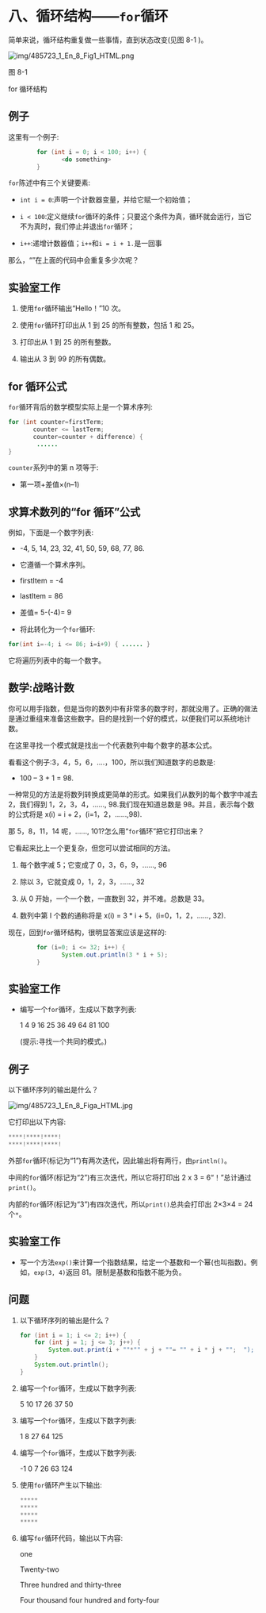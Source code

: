 # 八、循环结构——`for`循环

简单来说，循环结构重复做一些事情，直到状态改变(见图 8-1 )。

![img/485723_1_En_8_Fig1_HTML.png](img/485723_1_En_8_Fig1_HTML.png)

图 8-1

for 循环结构

## 例子

这里有一个例子:

```java
        for (int i = 0; i < 100; i++) {
               <do something>
        }

```

`for`陈述中有三个关键要素:

*   `int i = 0`:声明一个计数器变量，并给它赋一个初始值；

*   `i < 100`:定义继续`for`循环的条件；只要这个条件为真，循环就会运行，当它不为真时，我们停止并退出`for`循环；

*   `i++`:递增计数器值；`i++`和`i = i + 1.`是一回事

那么，“<do something="">”在上面的代码中会重复多少次呢？</do>

## 实验室工作

1.  使用`for`循环输出“Hello！”10 次。

2.  使用`for`循环打印出从 1 到 25 的所有整数，包括 1 和 25。

3.  打印出从 1 到 25 的所有整数。

4.  输出从 3 到 99 的所有偶数。

## for 循环公式

`for`循环背后的数学模型实际上是一个算术序列:

```java
for (int counter=firstTerm;
       counter <= lastTerm;
       counter=counter + difference) {
        ......
}

```

`counter`系列中的第 n 项等于:

*   第一项+差值×(n–1)

## 求算术数列的“for 循环”公式

例如，下面是一个数字列表:

*   -4, 5, 14, 23, 32, 41, 50, 59, 68, 77, 86.

*   它遵循一个算术序列。

*   firstItem = -4

*   lastItem = 86

*   差值= 5-(-4)= 9

*   将此转化为一个`for`循环:

```java
for(int i=-4; i <= 86; i=i+9) { ...... }

```

它将遍历列表中的每一个数字。

## 数学:战略计数

你可以用手指数，但是当你的数列中有非常多的数字时，那就没用了。正确的做法是通过重组来准备这些数字。目的是找到一个好的模式，以便我们可以系统地计数。

在这里寻找一个模式就是找出一个代表数列中每个数字的基本公式。

看看这个例子:3，4，5，6，....，100，所以我们知道数字的总数是:

*   100 – 3 + 1 = 98.

一种常见的方法是将数列转换成更简单的形式。如果我们从数列的每个数字中减去 2，我们得到 1，2，3，4，......, 98.我们现在知道总数是 98。并且，表示每个数的公式将是 x(i) = i + 2，(i=1，2，......,98).

那 5，8，11，14 呢，......, 101?怎么用“`for`循环”把它打印出来？

它看起来比上一个更复杂，但您可以尝试相同的方法。

1.  每个数字减 5；它变成了 0，3，6，9，......, 96

2.  除以 3，它就变成 0，1，2，3，......, 32

3.  从 0 开始，一个一个数，一直数到 32，并不难。总数是 33。

4.  数列中第 I 个数的通称将是 x(i) = 3 * i + 5，(i=0，1，2，......, 32).

现在，回到`for`循环结构，很明显答案应该是这样的:

```java
        for (i=0; i <= 32; i++) {
               System.out.println(3 * i + 5);
        }

```

## 实验室工作

*   编写一个`for`循环，生成以下数字列表:

    1 4 9 16 25 36 49 64 81 100

    (提示:寻找一个共同的模式。)

## 例子

以下循环序列的输出是什么？

![img/485723_1_En_8_Figa_HTML.jpg](img/485723_1_En_8_Figa_HTML.jpg)

它打印出以下内容:

```java
****!****!****!
****!****!****!

```

外部`for`循环(标记为“1”)有两次迭代，因此输出将有两行，由`println()`。

中间的`for`循环(标记为“2”)有三次迭代，所以它将打印出 2 x 3 = 6“！”总计通过`print()`。

内部的`for`循环(标记为“3”)有四次迭代，所以`print()`总共会打印出 2×3×4 = 24 个`*`。

## 实验室工作

*   写一个方法`exp()`来计算一个指数结果，给定一个基数和一个幂(也叫指数)。例如，`exp(3, 4)`返回 81。限制是基数和指数不能为负。

## 问题

1.  以下循环序列的输出是什么？

    ```java
    for (int i = 1; i <= 2; i++) {
        for (int j = 1; j <= 3; j++) {
            System.out.print(i + ""*"" + j + ""= "" + i * j + "";  ");
        }
        System.out.println();
    }

    ```

2.  编写一个`for`循环，生成以下数字列表:

    5 10 17 26 37 50

3.  编写一个`for`循环，生成以下数字列表:

    1 8 27 64 125

4.  编写一个`for`循环，生成以下数字列表:

    -1 0 7 26 63 124

5.  使用`for`循环产生以下输出:

    ```java
    *****
    *****
    *****
    *****

    ```

6.  编写`for`循环代码，输出以下内容:

    one

    Twenty-two

    Three hundred and thirty-three

    Four thousand four hundred and forty-four